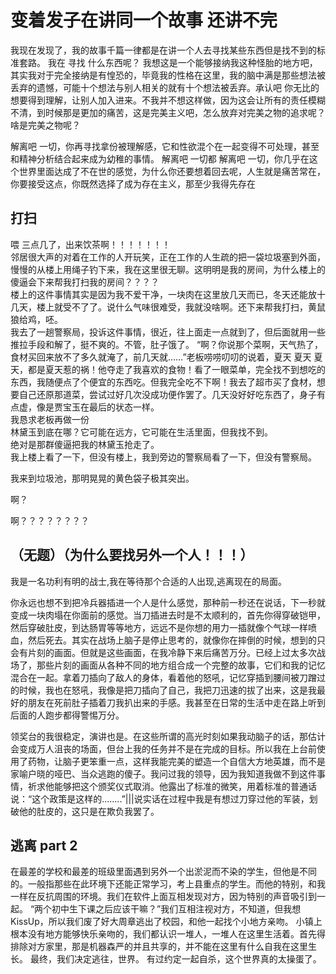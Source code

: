 # 变着发子在讲同一个故事 还讲不完
我现在发现了，我的故事千篇一律都是在讲一个人去寻找某些东西但是找不到的标准套路。
我在
寻找
什么东西呢？
我想这是一个能够接纳我这种怪胎的地方吧，其实我对于完全接纳是有惶恐的，毕竟我的性格在这里，我的脑中满是那些想法被丢弃的遗憾，可能十个想法与别人相关的就有十个想法被丢弃。承认吧 你无比的想要得到理解，让别人加入进来。不我并不想这样做，因为这会让所有的责任模糊不清，到时候那是更加的痛苦，这是完美主义吧，怎么放弃对完美之物的追求呢？啥是完美之物呢？

解离吧 一切，你再寻找拿份被理解感，它和性欲混个在一起变得不可处理，甚至和精神分析结合起来成为幼稚的事情。
解离吧 一切都 解离吧 一切，你几乎在这个世界里面达成了不在世的感觉，为什么你还要想着回去呢，人生就是痛苦常在，你要接受这点，你既然选择了成为存在主义，那至少我得先存在

## 打扫
喂 三点几了，出来饮茶啊！！！！！！！  
邻居很大声的对着在工作的人开玩笑，正在工作的人生疏的把一袋垃圾塞到外面，慢慢的从楼上用绳子钓下来，我在这里很无聊。这明明是我的房间，为什么楼上的傻逼会下来帮我打扫我的房间？？？？  
楼上的这件事情其实是因为我不爱干净，一块肉在这里放几天而已，冬天还能放十几天，楼上就受不了了。说什么气味很难受，我就没啥啊。还下来帮我打扫，黄鼠狼给鸡，呸。  
我去了一趟警察局，投诉这件事情，很近，往上面走一点就到了，但后面就用一些推拉手段和解了，挺不爽的。不管，肚子饿了。 
“啊？你说那个菜啊，天气热了，食材买回来放不了多久就淹了，前几天就……”老板唠唠叨叨的说着，夏天 夏天 夏天，都是夏天惹的祸！他夺走了我喜欢的食物！看了一眼菜单，完全找不到想吃的东西，我随便点了个便宜的东西吃。但我完全吃不下啊！我去了超市买了食材，想要自己还原那道菜，尝试过好几次没成功便作罢了。几天没好好吃东西了，身子有点虚，像是贾宝玉在最后的状态一样。  
我恳求老板再做一份  
林黛玉到底在哪？它可能在远方，它可能在生活里面，但我找不到。  
绝对是那群傻逼把我的林黛玉抢走了。  
我上楼上看了一下，但没有楼上，我到旁边的警察局看了一下，但没有警察局。  
  
我来到垃圾池，那明晃晃的黄色袋子极其突出。  
  
啊？
  
啊？？？？？？？？  
## （无题）（为什么要找另外一个人！！！）
我是一名功利有明的战士,我在等待那个合适的人出现,逃离现在的局面。

你永远也想不到把冷兵器插进一个人是什么感觉，那种前一秒还在说话，下一秒就变成一块肉塌在你面前的感觉。当刀插进去时是不太顺利的，首先你得穿破铠甲，然后穿破肚皮，到达肠胃等等地方，远远不是你想的用力一插就像个气球一样喷血，然后死去。其实在战场上脑子是停止思考的，就像你在摔倒的时候，想到的只会有片刻的画面。但就是这些画面，在我冷静下来后痛苦万分。已经上过太多次战场了，那些片刻的画面从各种不同的地方组合成一个完整的故事，它们和我的记忆混合在一起。拿着刀插向了敌人的身体，看着他的怒吼，记忆穿插到腰间被刀蹭过的时候，我也在怒吼，我像是把刀插向了自己，我把刀迅速的拔了出来，这是我最好的朋友在死前肚子插着刀我扒出来的手感。我甚至在日常的生活中走在路上听到后面的人跑步都得警惕万分。

领奖台的我很稳定，演讲也是。在这些所谓的高光时刻如果我动脑子的话，那估计会变成万人沮丧的场面，但台上我的任务并不是在完成的目标。所以我在上台前使用了药物，让脑子更笨重一点，这样我能完美的塑造一个自信大方地英雄，而不是家喻户晓的哑巴、当众逃跑的傻子。我问过我的领导，因为我知道我做不到这件事情，祈求他能够把这个颁奖仪式取消。他露出了标准的微笑，用着标准的普通话说：“这个政策是这样的........”|||说实话在过程中我是有想过刀穿过他的军装，划破他的肚皮的，这只是在欺负我罢了。 
## 逃离 part 2
在最差的学校和最差的班级里面遇到另外一个出淤泥而不染的学生，但他是不同的。一般指那些在此环境下还能正常学习，考上县重点的学生。而他的特别，和我一样在反抗周围的环境。我们在软件上面互相发现对方，因为特别的声音吸引到一起。
“两个初中生下课之后应该干嘛？”我们互相注视对方，不知道，但我想KissUp，所以我们废了好大周章逃出了校园，和他一起找个小地方亲吻。
小镇上根本没有地方能够快乐亲吻的，我们都认识一堆人，一堆人在这里生活着。首先得排除对方家里，那是机器森严的并且共享的，并不能在这里有什么自我在这里生长。
最终，我们决定逃往，世界。
有过约定一起自杀，这个世界真的太操蛋了。 